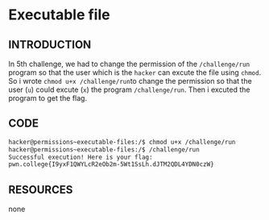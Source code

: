 # Executable file
## INTRODUCTION 
In 5th challenge, we had to change the permission of the `/challenge/run` program so that the user which is the `hacker` can excute the file using `chmod`.
So i wrote `chmod u+x /challenge/run`to change the permission so that the user (`u`) could excute (`x`) the program `/challenge/run`.
Then i excuted the program to get the flag.
## CODE
```BASH
hacker@permissions~executable-files:/$ chmod u+x /challenge/run
hacker@permissions~executable-files:/$ /challenge/run
Successful execution! Here is your flag:
pwn.college{I9yxF1QWYLcR2eOb2m-5Wt1SsLh.dJTM2QDL4YDN0czW}
```
## RESOURCES
none
